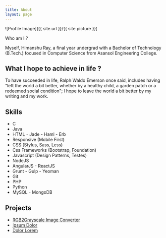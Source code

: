 ```yaml
---
title: About
layout: page
---
```

![Profile Image]({{ site.url }}/{{ site.picture }})

<hh2>Who am I ?</h2>
<p>Myself, Himanshu Ray, a final year undergrad with a Bachelor of Technology (B.Tech.) focused in Computer Science from Asansol Engineering College.</p>

<h2>What I hope to achieve in life ?</h2>
<p>To have succeeded in life, Ralph Waldo Emerson once said, includes having "left the world a bit better, whether by a healthy child, a garden patch or a redeemed social condition"; I hope to leave the world a bit better by my writing and my work.</p>

<h2>Skills</h2>

<ul class="skill-list">
	<li>C</li>
	<li>Java</li>
	<li>HTML - Jade - Haml - Erb</li>
	<li>Responsive (Mobile First)</li>
	<li>CSS (Stylus, Sass, Less)</li>
	<li>Css Frameworks (Bootstrap, Foundation)</li>
	<li>Javascript (Design Patterns, Testes)</li>
	<li>NodeJS</li>
	<li>AngularJS - ReactJS</li>
	<li>Grunt - Gulp - Yeoman</li>
	<li>Git</li>
	<li>PHP</li>
	<li>Python</li>
	<li>MySQL - MongoDB</li>
</ul>

<h2>Projects</h2>

<ul>
	<li><a href="https://github.com/">RGB2Grayscale Image Converter</a></li>
	<li><a href="https://github.com/">Ipsum Dolor</a></li>
	<li><a href="https://github.com/">Dolor Lorem</a></li>
</ul>
